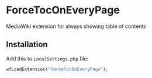# ForceTocOnEveryPage
MediaWiki extension for always showing table of contents
## Installation
Add this to `LocalSettings.php` file:
```php
wfLoadExtension("ForceTocOnEveryPage");
```
